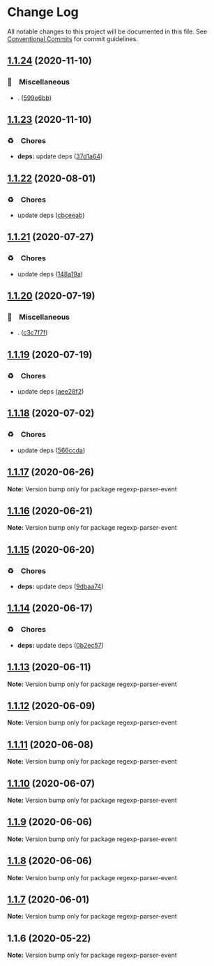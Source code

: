 # Change Log

All notable changes to this project will be documented in this file.
See [Conventional Commits](https://conventionalcommits.org) for commit guidelines.

## [1.1.24](https://github.com/bluelovers/ws-regexp/compare/regexp-parser-event@1.1.23...regexp-parser-event@1.1.24) (2020-11-10)


### 🔖　Miscellaneous

* . ([599e6bb](https://github.com/bluelovers/ws-regexp/commit/599e6bb14bb2694b92edc63b005f682e13474697))





## [1.1.23](https://github.com/bluelovers/ws-regexp/compare/regexp-parser-event@1.1.22...regexp-parser-event@1.1.23) (2020-11-10)


### ♻️　Chores

* **deps:** update deps ([37d1a64](https://github.com/bluelovers/ws-regexp/commit/37d1a64a224cce19d5a738d1f64f45c60f8af31a))





## [1.1.22](https://github.com/bluelovers/ws-regexp/compare/regexp-parser-event@1.1.21...regexp-parser-event@1.1.22) (2020-08-01)


### ♻️　Chores

* update deps ([cbceeab](https://github.com/bluelovers/ws-regexp/commit/cbceeabefdd4c1830dd0ba8f1b6584d58fd5615e))





## [1.1.21](https://github.com/bluelovers/ws-regexp/compare/regexp-parser-event@1.1.20...regexp-parser-event@1.1.21) (2020-07-27)


### ♻️　Chores

* update deps ([148a19a](https://github.com/bluelovers/ws-regexp/commit/148a19aa80c8d55d7dd28d403e81acd939cc3c7e))





## [1.1.20](https://github.com/bluelovers/ws-regexp/compare/regexp-parser-event@1.1.19...regexp-parser-event@1.1.20) (2020-07-19)


### 🔖　Miscellaneous

* . ([c3c7f7f](https://github.com/bluelovers/ws-regexp/commit/c3c7f7fc30adc9cd3fc116cc5cf11a0cc0911e16))





## [1.1.19](https://github.com/bluelovers/ws-regexp/compare/regexp-parser-event@1.1.18...regexp-parser-event@1.1.19) (2020-07-19)


### ♻️　Chores

* update deps ([aee28f2](https://github.com/bluelovers/ws-regexp/commit/aee28f2539c01b5d19f5ea4fa6909a1e30719945))





## [1.1.18](https://github.com/bluelovers/ws-regexp/compare/regexp-parser-event@1.1.17...regexp-parser-event@1.1.18) (2020-07-02)


### ♻️　Chores

* update deps ([566ccda](https://github.com/bluelovers/ws-regexp/commit/566ccdaeb828cbaf6c53f8a4d926e97c857bd6bb))





## [1.1.17](https://github.com/bluelovers/ws-regexp/compare/regexp-parser-event@1.1.16...regexp-parser-event@1.1.17) (2020-06-26)

**Note:** Version bump only for package regexp-parser-event





## [1.1.16](https://github.com/bluelovers/ws-regexp/compare/regexp-parser-event@1.1.15...regexp-parser-event@1.1.16) (2020-06-21)

**Note:** Version bump only for package regexp-parser-event





## [1.1.15](https://github.com/bluelovers/ws-regexp/compare/regexp-parser-event@1.1.14...regexp-parser-event@1.1.15) (2020-06-20)


### ♻️　Chores

* **deps:** update deps ([9dbaa74](https://github.com/bluelovers/ws-regexp/commit/9dbaa74bed5efd27fc705547b91efc893991b492))





## [1.1.14](https://github.com/bluelovers/ws-regexp/compare/regexp-parser-event@1.1.13...regexp-parser-event@1.1.14) (2020-06-17)


### ♻️　Chores

* **deps:** update deps ([0b2ec57](https://github.com/bluelovers/ws-regexp/commit/0b2ec5783f4514928be8e090e2cad5a30f9ff50b))





## [1.1.13](https://github.com/bluelovers/ws-regexp/compare/regexp-parser-event@1.1.12...regexp-parser-event@1.1.13) (2020-06-11)

**Note:** Version bump only for package regexp-parser-event





## [1.1.12](https://github.com/bluelovers/ws-regexp/compare/regexp-parser-event@1.1.11...regexp-parser-event@1.1.12) (2020-06-09)

**Note:** Version bump only for package regexp-parser-event





## [1.1.11](https://github.com/bluelovers/ws-regexp/compare/regexp-parser-event@1.1.10...regexp-parser-event@1.1.11) (2020-06-08)

**Note:** Version bump only for package regexp-parser-event





## [1.1.10](https://github.com/bluelovers/ws-regexp/compare/regexp-parser-event@1.1.9...regexp-parser-event@1.1.10) (2020-06-07)

**Note:** Version bump only for package regexp-parser-event





## [1.1.9](https://github.com/bluelovers/ws-regexp/compare/regexp-parser-event@1.1.8...regexp-parser-event@1.1.9) (2020-06-06)

**Note:** Version bump only for package regexp-parser-event





## [1.1.8](https://github.com/bluelovers/ws-regexp/compare/regexp-parser-event@1.1.7...regexp-parser-event@1.1.8) (2020-06-06)

**Note:** Version bump only for package regexp-parser-event





## [1.1.7](https://github.com/bluelovers/ws-regexp/compare/regexp-parser-event@1.1.6...regexp-parser-event@1.1.7) (2020-06-01)

**Note:** Version bump only for package regexp-parser-event





## 1.1.6 (2020-05-22)

**Note:** Version bump only for package regexp-parser-event
